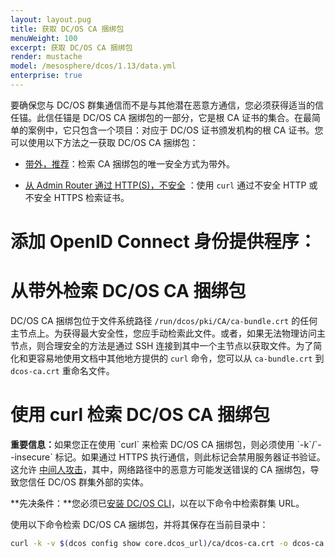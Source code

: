 ```yaml
---
layout: layout.pug
title: 获取 DC/OS CA 捆绑包
menuWeight: 100
excerpt: 获取 DC/OS CA 捆绑包
render: mustache
model: /mesosphere/dcos/1.13/data.yml
enterprise: true
---
```

<!-- The source repository for this topic is https://github.com/dcos/dcos-docs-site -->


要确保您与 DC/OS 群集通信而不是与其他潜在恶意方通信，您必须获得适当的信任锚。此信任锚是 DC/OS CA 捆绑包的一部分，它是根 CA 证书的集合。在最简单的案例中，它只包含一个项目：对应于 DC/OS 证书颁发机构的根 CA 证书。您可以使用以下方法之一获取 DC/OS CA 捆绑包：

- [带外，推荐](#oob)：检索 CA 捆绑包的唯一安全方式为带外。

- [从 Admin Router 通过 HTTP(S)，不安全](#curl) ：使用 `curl` 通过不安全 HTTP 或不安全 HTTPS 检索证书。

# 添加 OpenID Connect 身份提供程序：

# <a name="oob"></a>从带外检索 DC/OS CA 捆绑包

DC/OS CA 捆绑包位于文件系统路径 `/run/dcos/pki/CA/ca-bundle.crt` 的任何主节点上。为获得最大安全性，您应手动检索此文件。或者，如果无法物理访问主节点，则合理安全的方法是通过 SSH 连接到其中一个主节点以获取文件。为了简化和更容易地使用文档中其他地方提供的 `curl` 命令，您可以从 `ca-bundle.crt` 到 `dcos-ca.crt` 重命名文件。

# <a name="curl"></a>使用 curl 检索 DC/OS CA 捆绑包

<p class="message--important"><strong>重要信息：</strong>如果您正在使用 `curl` 来检索 DC/OS CA 捆绑包，则必须使用 `-k`/`--insecure` 标记。如果通过 HTTPS 执行通信，则此标记会禁用服务器证书验证。这允许 <a href="https://en.wikipedia.org/wiki/Man-in-the-middle_attack">中间人攻击</a>，其中，网络路径中的恶意方可能发送错误的 CA 捆绑包，导致您信任 DC/OS 群集外部的实体。</p>

**先决条件：**您必须已[安装 DC/OS CLI](/mesosphere/dcos/cn/1.13/cli/install/)，以在以下命令中检索群集 URL。

使用以下命令检索 DC/OS CA 捆绑包，并将其保存在当前目录中：

```bash
curl -k -v $(dcos config show core.dcos_url)/ca/dcos-ca.crt -o dcos-ca.crt
```
